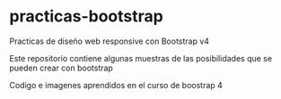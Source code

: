 # practicas-bootstrap
Practicas de diseño web responsive con Bootstrap v4

Este repositorio contiene algunas muestras de las posibilidades que se pueden crear con bootstrap

Codigo e imagenes aprendidos en el curso de boostrap 4

